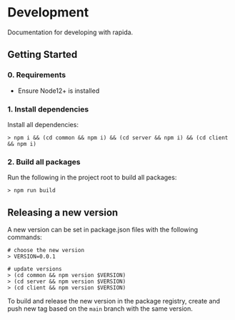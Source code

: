 # Development

Documentation for developing with rapida.

## Getting Started

### 0. Requirements

- Ensure Node12+ is installed

### 1. Install dependencies

Install all dependencies:

```
> npm i && (cd common && npm i) && (cd server && npm i) && (cd client && npm i)
```

### 2. Build all packages

Run the following in the project root to build all packages:

```
> npm run build
```

## Releasing a new version

A new version can be set in package.json files with the following commands:

```
# choose the new version
> VERSION=0.0.1

# update versions
> (cd common && npm version $VERSION)
> (cd server && npm version $VERSION)
> (cd client && npm version $VERSION)
```

To build and release the new version in the package registry, create and push new tag based on the `main` branch with the same version.
